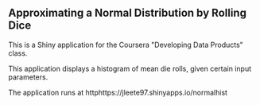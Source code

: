 ## Approximating a Normal Distribution by Rolling Dice

This is a Shiny application for the Coursera "Developing Data Products" class.

This application displays a histogram of mean die rolls, given certain input parameters.

The application runs at httphttps://jleete97.shinyapps.io/normalhist

